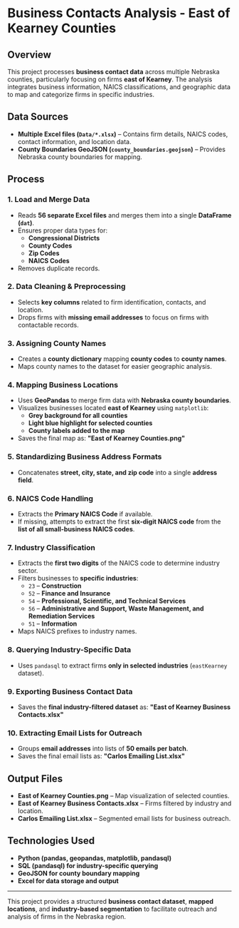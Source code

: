 # Business Contacts Analysis - East of Kearney Counties

## Overview
This project processes **business contact data** across multiple Nebraska counties, particularly focusing on firms **east of Kearney**. The analysis integrates business information, NAICS classifications, and geographic data to map and categorize firms in specific industries.

## Data Sources
- **Multiple Excel files (`Data/*.xlsx`)** – Contains firm details, NAICS codes, contact information, and location data.
- **County Boundaries GeoJSON (`county_boundaries.geojson`)** – Provides Nebraska county boundaries for mapping.

## Process

### 1. Load and Merge Data
- Reads **56 separate Excel files** and merges them into a single **DataFrame (`dat`)**.
- Ensures proper data types for:
  - **Congressional Districts**
  - **County Codes**
  - **Zip Codes**
  - **NAICS Codes**
- Removes duplicate records.

### 2. Data Cleaning & Preprocessing
- Selects **key columns** related to firm identification, contacts, and location.
- Drops firms with **missing email addresses** to focus on firms with contactable records.

### 3. Assigning County Names
- Creates a **county dictionary** mapping **county codes** to **county names**.
- Maps county names to the dataset for easier geographic analysis.

### 4. Mapping Business Locations
- Uses **GeoPandas** to merge firm data with **Nebraska county boundaries**.
- Visualizes businesses located **east of Kearney** using `matplotlib`:
  - **Grey background for all counties**
  - **Light blue highlight for selected counties**
  - **County labels added to the map**
- Saves the final map as:
  **"East of Kearney Counties.png"**

### 5. Standardizing Business Address Formats
- Concatenates **street, city, state, and zip code** into a single **address field**.

### 6. NAICS Code Handling
- Extracts the **Primary NAICS Code** if available.
- If missing, attempts to extract the first **six-digit NAICS code** from the **list of all small-business NAICS codes**.

### 7. Industry Classification
- Extracts the **first two digits** of the NAICS code to determine industry sector.
- Filters businesses to **specific industries**:
  - `23` – **Construction**
  - `52` – **Finance and Insurance**
  - `54` – **Professional, Scientific, and Technical Services**
  - `56` – **Administrative and Support, Waste Management, and Remediation Services**
  - `51` – **Information**
- Maps NAICS prefixes to industry names.

### 8. Querying Industry-Specific Data
- Uses `pandasql` to extract firms **only in selected industries** (`eastKearney` dataset).

### 9. Exporting Business Contact Data
- Saves the **final industry-filtered dataset** as:
  **"East of Kearney Business Contacts.xlsx"**

### 10. Extracting Email Lists for Outreach
- Groups **email addresses** into lists of **50 emails per batch**.
- Saves the final email lists as:
  **"Carlos Emailing List.xlsx"**

## Output Files
- **East of Kearney Counties.png** – Map visualization of selected counties.
- **East of Kearney Business Contacts.xlsx** – Firms filtered by industry and location.
- **Carlos Emailing List.xlsx** – Segmented email lists for business outreach.

## Technologies Used
- **Python (pandas, geopandas, matplotlib, pandasql)**
- **SQL (pandasql) for industry-specific querying**
- **GeoJSON for county boundary mapping**
- **Excel for data storage and output**

---
This project provides a structured **business contact dataset**, **mapped locations**, and **industry-based segmentation** to facilitate outreach and analysis of firms in the Nebraska region.
